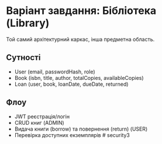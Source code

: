 # Варіант завдання: Бібліотека (Library)

Той самий архітектурний каркас, інша предметна область.

## Сутності
- User (email, passwordHash, role)
- Book (isbn, title, author, totalCopies, availableCopies)
- Loan (user, book, loanDate, dueDate, returned)

## Флоу
- JWT реєстрація/логін
- CRUD книг (ADMIN)
- Видача книги (borrow) та повернення (return) (USER)
- Перевірка доступних екземплярів
#   s e c u r i t y 3  
 